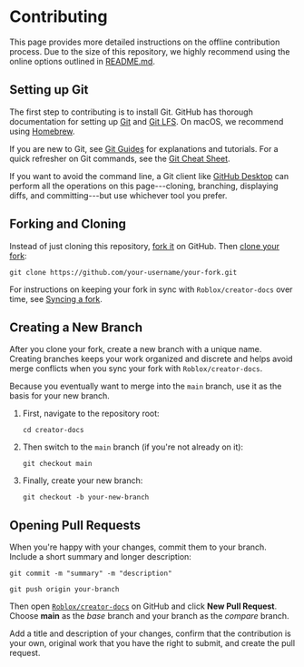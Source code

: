 # Contributing

This page provides more detailed instructions on the offline contribution process. Due to the size of this repository, we highly recommend using the online options outlined in [README.md](README.md).

## Setting up Git

The first step to contributing is to install Git. GitHub has thorough documentation for setting up [Git](https://docs.github.com/en/get-started/quickstart/set-up-git) and [Git LFS](https://docs.github.com/en/repositories/working-with-files/managing-large-files/installing-git-large-file-storage). On macOS, we recommend using [Homebrew](https://brew.sh/).

If you are new to Git, see [Git Guides](https://github.com/git-guides/) for explanations and tutorials. For a quick refresher on Git commands, see the [Git Cheat Sheet](https://education.github.com/git-cheat-sheet-education.pdf).

If you want to avoid the command line, a Git client like [GitHub Desktop](https://desktop.github.com) can perform all the operations on this page---cloning, branching, displaying diffs, and committing---but use whichever tool you prefer.

## Forking and Cloning

Instead of just cloning this repository, [fork it](https://docs.github.com/en/get-started/quickstart/fork-a-repo#forking-a-repository) on GitHub. Then [clone your fork](https://docs.github.com/en/get-started/quickstart/fork-a-repo#cloning-your-forked-repository):

```shell
git clone https://github.com/your-username/your-fork.git
```

For instructions on keeping your fork in sync with `Roblox/creator-docs` over time, see [Syncing a fork](https://docs.github.com/en/pull-requests/collaborating-with-pull-requests/working-with-forks/syncing-a-fork).

## Creating a New Branch

After you clone your fork, create a new branch with a unique name. Creating branches keeps your work organized and discrete and helps avoid merge conflicts when you sync your fork with `Roblox/creator-docs`.

Because you eventually want to merge into the `main` branch, use it as the basis for your new branch.

1. First, navigate to the repository root:

   ```shell
   cd creator-docs
   ```

1. Then switch to the `main` branch (if you're not already on it):

   ```shell
   git checkout main
   ```

1. Finally, create your new branch:

   ```shell
   git checkout -b your-new-branch
   ```

## Opening Pull Requests

When you're happy with your changes, commit them to your branch. Include a short summary and longer description:

```shell
git commit -m "summary" -m "description"
```

```shell
git push origin your-branch
```

Then open [`Roblox/creator-docs`](https://github.com/Roblox/creator-docs/pulls) on GitHub and click **New Pull Request**. Choose **main** as the _base_ branch and your branch as the _compare_ branch.

Add a title and description of your changes, confirm that the contribution is your own, original work that you have the right to submit, and create the pull request.

